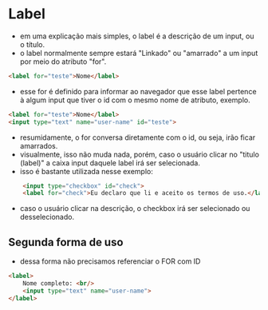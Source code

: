 # Label
- em uma explicação mais simples, o label é a descrição de um input, ou o título.
- o label normalmente sempre estará "Linkado" ou "amarrado" a um input por meio do atributo "for".
```html
<label for="teste">Nome</label>
```
- esse for é definido para informar ao navegador que esse label pertence à algum input que tiver o id com o mesmo nome de atributo, exemplo.
```html
<label for="teste">Nome</label>
<input type="text" name="user-name" id="teste">
```
- resumidamente, o for conversa diretamente com o id, ou seja, irão ficar amarrados.
- visualmente, isso não muda nada, porém, caso o usuário clicar no "titulo (label)" a caixa input daquele label irá ser selecionada.
- isso é bastante utilizada nesse exemplo:

```html
    <input type="checkbox" id="check">
    <label for="check">Eu declaro que li e aceito os termos de uso.</label>
```
- caso o usuário clicar na descrição, o checkbox irá ser selecionado ou desselecionado.

## Segunda forma de uso
- dessa forma não precisamos referenciar o FOR com ID
```html
<label>
    Nome completo: <br/>
    <input type="text" name="user-name">
</label>
```